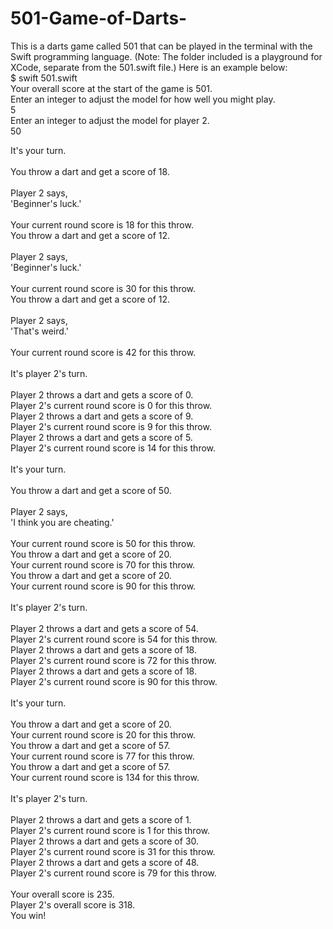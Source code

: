 # 501-Game-of-Darts-
This is a darts game called 501 that can be played in the terminal with the Swift programming language. (Note: The folder included is a playground for XCode, separate from the 501.swift file.)
Here is an example below:
<br>
\$ swift 501.swift
<br>
Your overall score at the start of the game is 501.<br>
Enter an integer to adjust the model for how well you might play.<br>
5<br>
Enter an integer to adjust the model for player 2.<br>
50<br>

It's your turn.<br>
<br>
You throw a dart and get a score of 18.<br>
<br>
Player 2 says,<br>
 'Beginner's luck.'<br>
<br>
Your current round score is 18 for this throw.<br>
You throw a dart and get a score of 12.<br>
<br>
Player 2 says,<br>
 'Beginner's luck.'<br>
<br>
Your current round score is 30 for this throw.<br>
You throw a dart and get a score of 12.<br>
<br>
Player 2 says,<br>
 'That's weird.'<br>
<br>
Your current round score is 42 for this throw.<br>
<br>
It's player 2's turn.<br>
<br>
Player 2 throws a dart and gets a score of 0.<br>
Player 2's current round score is 0 for this throw.<br>
Player 2 throws a dart and gets a score of 9.<br>
Player 2's current round score is 9 for this throw.<br>
Player 2 throws a dart and gets a score of 5.<br>
Player 2's current round score is 14 for this throw.<br>
<br>
It's your turn.<br>
<br>
You throw a dart and get a score of 50.<br>
<br>
Player 2 says,<br>
 'I think you are cheating.'<br>
<br>
Your current round score is 50 for this throw.<br>
You throw a dart and get a score of 20.<br>
Your current round score is 70 for this throw.<br>
You throw a dart and get a score of 20.<br>
Your current round score is 90 for this throw.<br>
<br>
It's player 2's turn.<br>
<br>
Player 2 throws a dart and gets a score of 54.<br>
Player 2's current round score is 54 for this throw.<br>
Player 2 throws a dart and gets a score of 18.<br>
Player 2's current round score is 72 for this throw.<br>
Player 2 throws a dart and gets a score of 18.<br>
Player 2's current round score is 90 for this throw.<br>
<br>
It's your turn.<br>
<br>
You throw a dart and get a score of 20.<br>
Your current round score is 20 for this throw.<br>
You throw a dart and get a score of 57.<br>
Your current round score is 77 for this throw.<br>
You throw a dart and get a score of 57.<br>
Your current round score is 134 for this throw.<br>
<br>
It's player 2's turn.<br>
<br>
Player 2 throws a dart and gets a score of 1.<br>
Player 2's current round score is 1 for this throw.<br>
Player 2 throws a dart and gets a score of 30.<br>
Player 2's current round score is 31 for this throw.<br>
Player 2 throws a dart and gets a score of 48.<br>
Player 2's current round score is 79 for this throw.<br>
<br>
Your overall score is 235.<br>
Player 2's overall score is 318.<br>
You win!<br>
